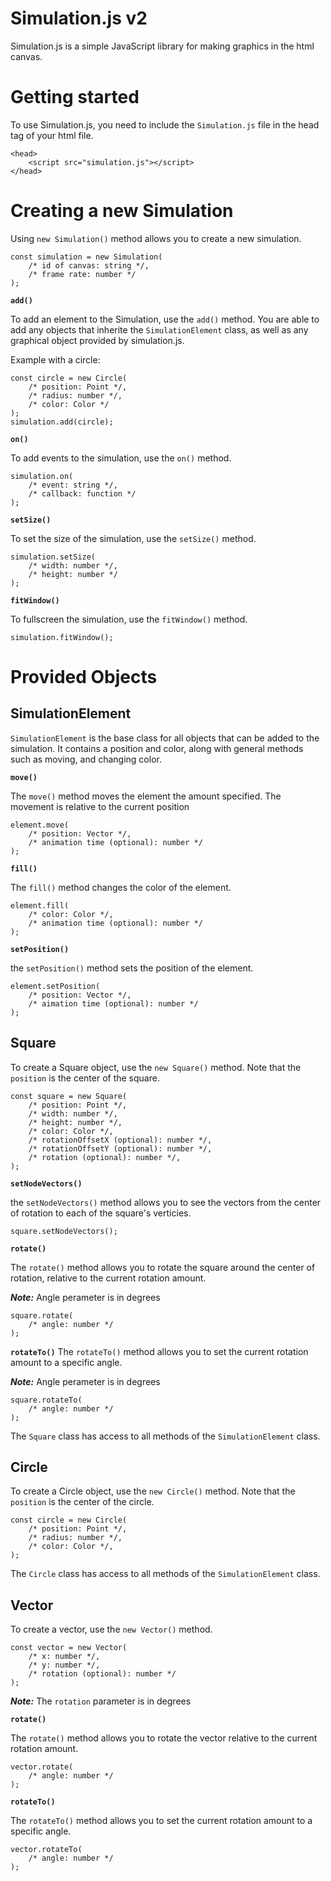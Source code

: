 # Simulation.js v2

Simulation.js is a simple JavaScript library for making graphics in the html canvas.

# Getting started

To use Simulation.js, you need to include the `Simulation.js` file in the head tag of your html file.

```
<head>
	<script src="simulation.js"></script>
</head>
```

# Creating a new Simulation

Using `new Simulation()` method allows you to create a new simulation.

```
const simulation = new Simulation(
	/* id of canvas: string */,
	/* frame rate: number */
);
```

**`add()`**

To add an element to the Simulation, use the `add()` method. You are able to add any objects that inherite the `SimulationElement` class, as well as any graphical object provided by simulation.js.

Example with a circle:

```
const circle = new Circle(
	/* position: Point */,
	/* radius: number */,
	/* color: Color */
);
simulation.add(circle);
```

**`on()`**

To add events to the simulation, use the `on()` method.

```
simulation.on(
	/* event: string */,
	/* callback: function */
);
```

**`setSize()`**

To set the size of the simulation, use the `setSize()` method.

```
simulation.setSize(
	/* width: number */,
	/* height: number */
);
```

**`fitWindow()`**

To fullscreen the simulation, use the `fitWindow()` method.

```
simulation.fitWindow();
```

# Provided Objects

## SimulationElement

`SimulationElement` is the base class for all objects that can be added to the simulation. It contains a position and color, along with general methods such as moving, and changing color.

**`move()`**

The `move()` method moves the element the amount specified. The movement is relative to the current position

```
element.move(
	/* position: Vector */,
	/* animation time (optional): number */
);
```

**`fill()`**

The `fill()` method changes the color of the element.

```
element.fill(
	/* color: Color */,
	/* animation time (optional): number */
);
```

**`setPosition()`**

the `setPosition()` method sets the position of the element.

```
element.setPosition(
	/* position: Vector */,
	/* aimation time (optional): number */
);
```

## Square

To create a Square object, use the `new Square()` method. Note that the `position` is the center of the square.

```
const square = new Square(
	/* position: Point */,
	/* width: number */,
	/* height: number */,
	/* color: Color */,
	/* rotationOffsetX (optional): number */,
	/* rotationOffsetY (optional): number */,
	/* rotation (optional): number */,
);
```

**`setNodeVectors()`**

the `setNodeVectors()` method allows you to see the vectors from the center of rotation to each of the square's verticies.

```
square.setNodeVectors();
```

**`rotate()`**

The `rotate()` method allows you to rotate the square around the center of rotation, relative to the current rotation amount.

_**Note:**_ Angle perameter is in degrees

```
square.rotate(
	/* angle: number */
);
```

**`rotateTo()`**
The `rotateTo()` method allows you to set the current rotation amount to a specific angle.

_**Note:**_ Angle perameter is in degrees

```
square.rotateTo(
	/* angle: number */
);
```

The `Square` class has access to all methods of the `SimulationElement` class.

## Circle

To create a Circle object, use the `new Circle()` method. Note that the `position` is the center of the circle.

```
const circle = new Circle(
	/* position: Point */,
	/* radius: number */,
	/* color: Color */,
);
```

The `Circle` class has access to all methods of the `SimulationElement` class.

## Vector

To create a vector, use the `new Vector()` method.

```
const vector = new Vector(
	/* x: number */,
	/* y: number */,
	/* rotation (optional): number */
);
```

_**Note:**_ The `rotation` parameter is in degrees

**`rotate()`**

The `rotate()` method allows you to rotate the vector relative to the current rotation amount.

```
vector.rotate(
	/* angle: number */
);
```

**`rotateTo()`**

The `rotateTo()` method allows you to set the current rotation amount to a specific angle.

```
vector.rotateTo(
	/* angle: number */
);
```
